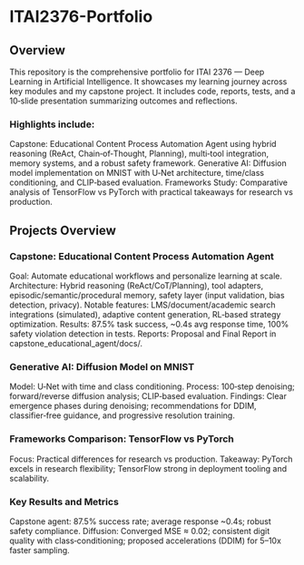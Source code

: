 # ITAI2376-Portfolio

## Overview
This repository is the comprehensive portfolio for ITAI 2376 — Deep Learning in Artificial Intelligence. It showcases my learning journey across key modules and my capstone project. It includes code, reports, tests, and a 10‑slide presentation summarizing outcomes and reflections.

### Highlights include:

Capstone: Educational Content Process Automation Agent using hybrid reasoning (ReAct, Chain‑of‑Thought, Planning), multi‑tool integration, memory systems, and a robust safety framework.
Generative AI: Diffusion model implementation on MNIST with U‑Net architecture, time/class conditioning, and CLIP‑based evaluation.
Frameworks Study: Comparative analysis of TensorFlow vs PyTorch with practical takeaways for research vs production.


## Projects Overview
### Capstone: Educational Content Process Automation Agent

  Goal: Automate educational workflows and personalize learning at scale.
  Architecture: Hybrid reasoning (ReAct/CoT/Planning), tool adapters, episodic/semantic/procedural memory, safety layer (input validation, bias detection, privacy).
  Notable features: LMS/document/academic search integrations (simulated), adaptive content generation, RL‑based strategy optimization.
  Results: 87.5% task success, ~0.4s avg response time, 100% safety violation detection in tests.
  Reports: Proposal and Final Report in capstone_educational_agent/docs/.


### Generative AI: Diffusion Model on MNIST

Model: U‑Net with time and class conditioning.
Process: 100‑step denoising; forward/reverse diffusion analysis; CLIP‑based evaluation.
Findings: Clear emergence phases during denoising; recommendations for DDIM, classifier‑free guidance, and progressive resolution training.

### Frameworks Comparison: TensorFlow vs PyTorch

Focus: Practical differences for research vs production.
Takeaway: PyTorch excels in research flexibility; TensorFlow strong in deployment tooling and scalability.

### Key Results and Metrics

Capstone agent: 87.5% success rate; average response ~0.4s; robust safety compliance.
Diffusion: Converged MSE ≈ 0.02; consistent digit quality with class‑conditioning; proposed accelerations (DDIM) for 5–10x faster sampling.
